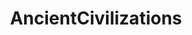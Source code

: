 ---
title: AncientCivilizations
crosslinks:
- autotldr
- papertowns
- mod
- '2014'
- Serendipity
- paperfolks
---